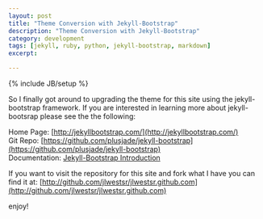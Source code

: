 ```yaml
---
layout: post
title: "Theme Conversion with Jekyll-Bootstrap"
description: "Theme Conversion with Jekyll-Bootstrap"
category: development
tags: [jekyll, ruby, python, jekyll-bootstrap, markdown]
excerpt:

---
```

{% include JB/setup %}

So I finally got around to upgrading the theme for this site using the jekyll-bootstrap framework. If you are interested in learning more about jekyll-bootsrap please see the the following:

Home Page: [http://jekyllbootstrap.com/](http://jekyllbootstrap.com/)   
Git Repo: [https://github.com/plusjade/jekyll-bootstrap](https://github.com/plusjade/jekyll-bootstrap)   
Documentation: [Jekyll-Bootstrap Introduction](http://jekyllbootstrap.com/lessons/jekyll-introduction.html)   


If you want to visit the repository for this site and fork what I have you can find it at: [http://github.com/jlwestsr/jlwestsr.github.com](http://github.com/jlwestsr/jlwestsr.github.com)

enjoy!
